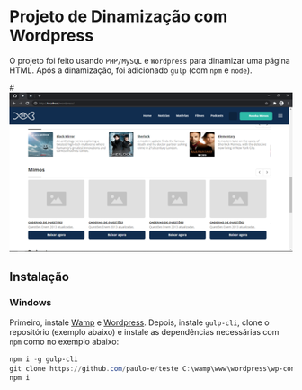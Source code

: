 # Projeto de Dinamização com Wordpress

O projeto foi feito usando `PHP/MySQL` e `Wordpress` para dinamizar uma página HTML. 
Após a dinamização, foi adicionado `gulp` (com `npm` e `node`).

#![Print](site.png)

## Instalação
### Windows

Primeiro, instale [Wamp](https://www.wampserver.com/en/download-wampserver-64bits/) e [Wordpress](https://wordpress.org). Depois, instale `gulp-cli`, clone o repositório (exemplo abaixo) e instale as dependências necessárias com `npm` como no exemplo abaixo:

``` powershell
npm i -g gulp-cli 
git clone https://github.com/paulo-e/teste C:\wamp\www\wordpress\wp-content\themes\teste
npm i
```

